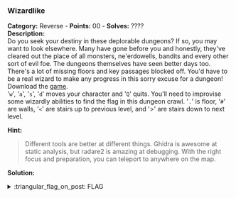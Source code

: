 ### Wizardlike
**Category:** Reverse - **Points:** 00 - **Solves:** ????  
**Description:**  
Do you seek your destiny in these deplorable dungeons? If so, you may want to look elsewhere. Many have gone before you and honestly, they've cleared out the place of all monsters, ne'erdowells, bandits and every other sort of evil foe. The dungeons themselves have seen better days too. There's a lot of missing floors and key passages blocked off. You'd have to be a real wizard to make any progress in this sorry excuse for a dungeon!  
Download the [game](./game/).  
'`w`', '`a`', '`s`', '`d`' moves your character and '`Q`' quits. You'll need to improvise some wizardly abilities to find the flag in this dungeon crawl. '`.`' is floor, '`#`' are walls, '`<`' are stairs up to previous level, and '>' are stairs down to next level.

**Hint:**
> Different tools are better at different things. Ghidra is awesome at static analysis, but radare2 is amazing at debugging.
> With the right focus and preparation, you can teleport to anywhere on the map.  

**Solution:**  


<details>
  <summary>:triangular_flag_on_post: FLAG</summary>

  ```
  picoCTF{}
  ```
</details>
